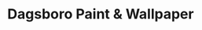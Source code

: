 ---
title: "Dagsboro Paint & Wallpaper"
url: /dagsboro/dagsboro-paint-und-wallpaper/
shop: Farben
---